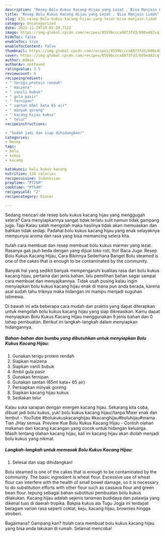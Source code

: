 ```yaml
---
description: "Resep Bolu Kukus Kacang Hijau yang Lezat , Bisa Manjain Lidah"
title: "Resep Bolu Kukus Kacang Hijau yang Lezat , Bisa Manjain Lidah"
slug: 631-resep-bolu-kukus-kacang-hijau-yang-lezat-bisa-manjain-lidah
category: Uncategorized
date: 2022-11-29T19:02:20.712Z
image: https://img-global.cpcdn.com/recipes/8559bccca8873fd3/680x482cq70/bolu-kukus-kacang-hijau-foto-resep-utama.jpg
hideToc: false
enableToc: true
enableTocContent: false
thumbnail: https://img-global.cpcdn.com/recipes/8559bccca8873fd3/680x482cq70/bolu-kukus-kacang-hijau-foto-resep-utama.jpg
cover: https://img-global.cpcdn.com/recipes/8559bccca8873fd3/680x482cq70/bolu-kukus-kacang-hijau-foto-resep-utama.jpg
author: Admin
authorAv: notfound
ratingvalue: 3.5
reviewcount: 8
recipeingredient:
- " terigu protein rendah"
- " maizena"
- " vanili bubuk"
- " gula pasir"
- " fernipan"
- " santan 65ml kata 65 air"
- " minyak goreng"
- " kacang hijau kukus"
- " telur"
recipeinstructions:

- "Sudah jadi dan siap dihidangkan!"
categories:
- Resep
tags:
- bolu
- kukus
- kacang

katakunci: bolu kukus kacang 
nutrition: 128 calories
recipecuisine: Indonesian
preptime: "PT25M"
cooktime: "PT54M"
recipeyield: "2"
recipecategory: Dinner

---
```



Sedang mencari ide resep bolu kukus kacang hijau yang menggugah selera? Cara menyiapkannya sangat tidak terlalu sulit namun tidak gampang juga. Tapi Kalau salah mengolah maka hasilnya tidak akan memuaskan dan bahkan tidak sedap. Padahal bolu kukus kacang hijau yang enak selayaknya mempunyai aroma dan rasa yang bisa memancing selera kita.


Itulah cara membuat dan resep membuat bolu kukus marmer yang lezat. Rasanya gak jauh beda dengan yang dijual toko roti, lho! Baca Juga: Resep Bolu Kukus Kacang Hijau, Cara Bikinnya Sederhana Banget Bolu steamed is one of the cakes that is enough to be contaminated by the community.

Banyak hal yang sedikit banyak mempengaruhi kualitas rasa dari bolu kukus kacang hijau, pertama dari jenis bahan, lalu pemilihan bahan segar sampai cara membuat dan menyajikannya. Tidak usah pusing kalau ingin menyiapkan bolu kukus kacang hijau enak di mana pun anda berada, karena asal sudah tahu triknya maka hidangan ini mampu menjadi suguhan istimewa.


Di bawah ini ada beberapa cara mudah dan praktis yang dapat diterapkan untuk mengolah bolu kukus kacang hijau yang siap dikreasikan. Kamu dapat menyiapkan Bolu Kukus Kacang Hijau menggunakan 9 jenis bahan dan 0 tahap pembuatan. Berikut ini langkah-langkah dalam menyiapkan hidangannya.

<!--inarticleads1-->

##### Bahan-bahan dan bumbu yang dibutuhkan untuk menyiapkan Bolu Kukus Kacang Hijau:

1. Gunakan  terigu protein rendah
1. Siapkan  maizena
1. Siapkan  vanili bubuk
1. Ambil  gula pasir
1. Gunakan  fernipan
1. Gunakan  santan (65ml kata+ 65 air)
1. Persiapkan  minyak goreng
1. Siapkan  kacang hijau kukus
1. Sediakan  telur


Kalau suka sarapan dengan energen kacang hijau. Sekarang kita coba, dibuat jadi bolu kukus, yuk! bolu kukus kacang hijau//tanpa Mixer enak dan lembut - YouTube #bolukukuskacanghijau #kacanghijau#boluhijau#mama Tian JHay semua. Preview Kue Bolu Kukus Kacang Hijau - Contoh olahan makanan dari kacang kacangan yang cocok untuk hidangan keluarga. Masih tentang olahan kacang hijau, kali ini kacang hijau akan diolah menjadi bolu kukus yang nikmat. 

<!--inarticleads2-->

##### Langkah-langkah untuk memasak Bolu Kukus Kacang Hijau:


1. Selesai dan siap dihidangkan!

Bolu steamed is one of the cakes that is enough to be contaminated by the community. The basic ingredient is wheat flour. Excessive use of wheat flour can interfere with the health of small bowel damage, so it is necessary to do substitution efforts with other flour such as cassava flour and green bean flour. tepung sebagai bahan substitusi pembuatan bolu kukus dilakukan. Kacang hijau adalah sejenis tanaman budidaya dan palawija yang dikenal luas di daerah tropika. Bakpia kukus ala Tugu Jogja ini terdapat beragam varian rasa seperti coklat, keju, kacang hijau, brownies hingga stroberi. 

Bagaimana? Gampang kan? Itulah cara membuat bolu kukus kacang hijau yang bisa anda lakukan di rumah. Selamat mencoba!
